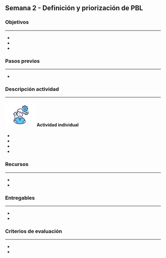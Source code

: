 
## Semana 2 - Definición y priorización de PBL

### Objetivos

---
* 
* 
* 

### Pasos previos

---
* 

### Descripción actividad

---
#### ![](./../../assets/images/individuo.png) Actividad individual

* 
* 
* 
* 


### Recursos 

---
* 
* 

### Entregables

---
* 
* 

### Criterios de evaluación

---

* 
* 

